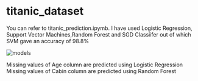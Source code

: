 # titanic_dataset
You can refer to titanic_prediction.ipymb.
I have used Logistic Regression, Support Vector Machines,Random Forest and SGD Classiifer out of which SVM gave an accuracy of 98.8%


![models](https://user-images.githubusercontent.com/65705434/215741114-9b80bc06-2bb0-4138-9152-1c4089825fed.png)

Missing values of Age column are predicted using Logistic Regression
Missing values of Cabin column are predicted using Random Forest
